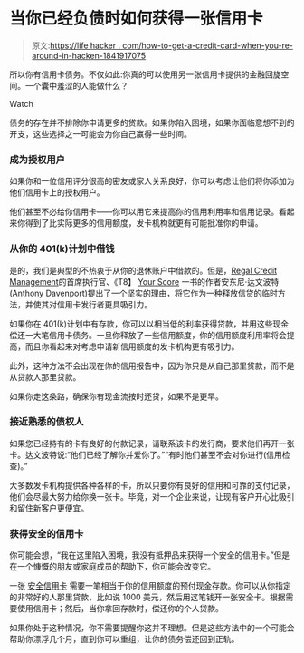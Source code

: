 # 当你已经负债时如何获得一张信用卡

> 原文:[https://life hacker . com/how-to-get-a-credit-card-when-you-re-around-in-hacken-1841917075](https://lifehacker.com/how-to-get-a-credit-card-when-you-re-already-in-debt-1841917075)

所以你有信用卡债务。不仅如此:你真的可以使用另一张信用卡提供的金融回旋空间。一个囊中羞涩的人能做什么？

Watch

债务的存在并不排除你申请更多的贷款。如果你陷入困境，如果你面临意想不到的开支，这些选择之一可能会为你自己赢得一些时间。

### 成为授权用户

如果你和一位信用评分很高的密友或家人关系良好，你可以考虑让他们将你添加为他们信用卡上的授权用户。

他们甚至不必给你信用卡——你可以用它来提高你的信用利用率和信用记录。看起来你得到了比实际更多的信用额度，发卡机构就更有可能批准你的申请。

### 从你的 401(k)计划中借钱

是的，我们是典型的不热衷于从你的退休账户中借款的。但是，[Regal Credit Management](https://regalcredit.com/)的首席执行官、《T8】 [Your Score](https://www.amazon.com/Your-Score-Understanding-Controlling-Protecting/dp/1328695271?asc_campaign=InlineText&asc_refurl=https://lifehacker.com/how-to-get-a-credit-card-when-you-re-already-in-debt-1841917075&asc_source=&tag=kinjalifehackerlink-20) 一书的作者安东尼·达文波特(Anthony Davenport)提出了一个坚实的理由，将它作为一种释放信贷的临时方法，并使其对信用卡发行者更具吸引力。

如果你在 401(k)计划中有存款，你可以以相当低的利率获得贷款，并用这些现金偿还一大笔信用卡债务。一旦你释放了一些信用额度，你的信用额度利用率将会提高，而且你看起来对考虑申请新信用额度的发卡机构更有吸引力。

此外，这种方法不会出现在你的信用报告中，因为你只是从自己那里贷款，而不是从贷款人那里贷款。

如果你走这条路，确保你有现金流按时还贷，如果不是更早。

### 接近熟悉的债权人

如果您已经持有的卡有良好的付款记录，请联系该卡的发行商，要求他们再开一张卡。达文波特说:“他们已经了解你并爱你了。”“有时他们甚至不会对你进行(信用检查)。”

大多数发卡机构提供各种各样的卡，所以只要你有良好的信用和可靠的支付记录，他们会尽最大努力给你换一张卡。毕竟，对一个企业来说，让现有客户开心比吸引和留住新客户更便宜。

### 获得安全的信用卡

你可能会想，“我在这里陷入困境，我没有抵押品来获得一个安全的信用卡。”但是在一个慷慨的朋友或家庭成员的帮助下，你可能会改变它。

一张 [安全信用卡](https://lifehacker.com/how-to-choose-a-secured-credit-card-1836196338) 需要一笔相当于你的信用额度的预付现金存款。你可以从你指定的非常好的人那里贷款，比如说 1000 美元，然后用这笔钱开一张安全卡。根据需要使用信用卡；然后，当你拿回存款时，偿还你的个人贷款。

如果你处于这种情况，你不需要提醒你这并不理想。但是这些方法中的一个可能会帮助你漂浮几个月，直到你可以重组，让你的债务偿还回到正轨。